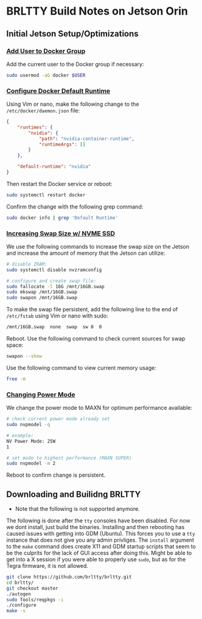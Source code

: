 # BRLTTY Build Notes on Jetson Orin

## Initial Jetson Setup/Optimizations

### [Add User to Docker Group](https://github.com/dusty-nv/jetson-containers/blob/master/docs/setup.md#adding-user-to-docker-group)
Add the current user to the Docker group if necessary:

```bash
sudo usermod -aG docker $USER
```

### [Configure Docker Default Runtime](https://github.com/dusty-nv/jetson-containers/blob/master/docs/setup.md#docker-default-runtime)
Using Vim or nano, make the following change to the ```/etc/docker/daemon.json``` file:

```json
{
    "runtimes": {
        "nvidia": {
            "path": "nvidia-container-runtime",
            "runtimeArgs": []
        }
    },

    "default-runtime": "nvidia"
}
```

Then restart the Docker service or reboot:

```bash
sudo systemctl restart docker
```

Confirm the change with the following grep command:

```bash
sudo docker info | grep 'Default Runtime'
```

### [Increasing Swap Size w/ NVME SSD](https://github.com/dusty-nv/jetson-containers/blob/master/docs/setup.md#mounting-swap)
We use the following commands to increase the swap size on the Jetson and increase the amount of memory that the Jetson can utilize:

```bash
# disable ZRAM:
sudo systemctl disable nvzramconfig

# configure and create swap file:
sudo fallocate -l 16G /mnt/16GB.swap
sudo mkswap /mnt/16GB.swap
sudo swapon /mnt/16GB.swap
```

To make the swap file persistent, add the following line to the end of ```/etc/fstab``` using Vim or nano with sudo:

```bash
/mnt/16GB.swap  none  swap  sw 0  0
```

Reboot. Use the following command to check current sources for swap space:

```bash
swapon --show
```

Use the following command to view current memory usage:

```bash
free -m
```

### [Changing Power Mode](https://github.com/dusty-nv/jetson-containers/blob/master/docs/setup.md#setting-the-power-mode)
We change the power mode to MAXN for optimum performance available:

```bash
# check current power mode already set
sudo nvpmodel -q

# example:
NV Power Mode: 25W
1

# set mode to highest performance (MAXN SUPER)
sudo nvpmodel -m 2
```

Reboot to confirm change is persistent.

## Downloading and Builidng BRLTTY
* Note that the following is not supported anymore.

The following is done after the ```tty``` consoles have been disabled. For now we dont install, just build the binaries. Installing and then rebooting has caused issues with getting into GDM (Ubuntu). This forces you to use a ```tty``` instance that does not give you any admin privliges. The ```install``` argument to the ```make``` command does create X11 and GDM startup scripts that seem to be the culprits for the lack of GUI access after doing this. Might be able to get into a X session if you were able to properly use ```sudo```, but as for the Tegra firmware, it is not allowed.

```bash
git clone https://github.com/brltty/brltty.git
cd brltty/
git checkout master
./autogen
sudo Tools/reqpkgs -i
./configure
make -s
```
